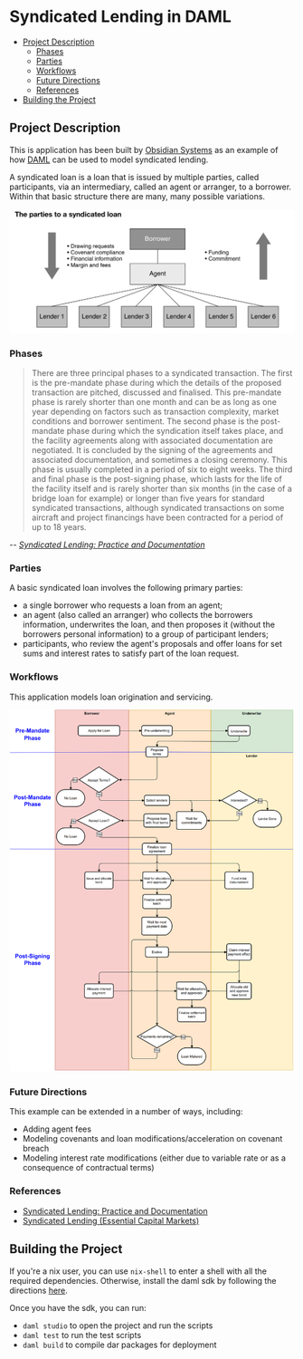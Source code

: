 # Syndicated Lending in DAML

* [Project Description](#project-description)
  * [Phases](#phases)
  * [Parties](#parties)
  * [Workflows](#workflows)
  * [Future Directions](#future-directions)
  * [References](#references)
* [Building the Project](#building-the-project)

## Project Description
This is application has been built by [Obsidian Systems](https://obsidian.systems) as an example of how [DAML](https://www.daml.com/) can be used to model syndicated lending.

A syndicated loan is a loan that is issued by multiple parties, called participants, via an intermediary, called an agent or arranger, to a borrower. Within that basic structure there are many, many possible variations.

![Syndicated Loan Summary](./doc/syndicated-loan-summary.png)

### Phases

> There are three principal phases to a syndicated transaction. The first is the pre-mandate phase during which the details of the proposed transaction are pitched, discussed and finalised. This pre-mandate phase is rarely shorter than one month and can be as long as one year depending on factors such as transaction complexity, market conditions and borrower sentiment. The second phase is the post-mandate phase during which the syndication itself takes place, and the facility agreements along with associated documentation are negotiated. It is concluded by the signing of the agreements and associated documentation, and sometimes a closing ceremony. This phase is usually completed in a period of six to eight weeks. The third and final phase is the post-signing phase, which lasts for the life of the facility itself and is rarely shorter than six months (in the case of a bridge loan for example) or longer than five years for standard syndicated transactions, although syndicated transactions on some aircraft and project financings have been contracted for a period of up to 18 years.

-- [*Syndicated Lending: Practice and Documentation*](https://financialmarketstoolkit.cliffordchance.com/en/financial-markets-resources/resources-by-type/guides/syndicated-lending-7th-edition--december-2019-.html)

### Parties

A basic syndicated loan involves the following primary parties:

* a single borrower who requests a loan from an agent;
* an agent (also called an arranger) who collects the borrowers information, underwrites the loan, and then proposes it (without the borrowers personal information) to a group of participant lenders;
* participants, who review the agent's proposals and offer loans for set sums and interest rates to satisfy part of the loan request.

### Workflows

This application models loan origination and servicing.

![Lending and Servicing Workflow](./flowchart.png)

### Future Directions

This example can be extended in a number of ways, including:

* Adding agent fees
* Modeling covenants and loan modifications/acceleration on covenant breach
* Modeling interest rate modifications (either due to variable rate or as a consequence of contractual terms)

### References

- [Syndicated Lending: Practice and Documentation](https://financialmarketstoolkit.cliffordchance.com/en/financial-markets-resources/resources-by-type/guides/syndicated-lending-7th-edition--december-2019-.html)
- [Syndicated Lending (Essential Capital Markets)](https://www.elsevier.com/books/syndicated-lending/fight/978-0-7506-5907-9)

## Building the Project

If you're a nix user, you can use `nix-shell` to enter a shell with all the required dependencies. Otherwise, install the daml sdk by following the directions [here](https://docs.daml.com/getting-started/installation.html).

Once you have the sdk, you can run:

* `daml studio` to open the project and run the scripts
* `daml test` to run the test scripts
* `daml build` to compile dar packages for deployment

